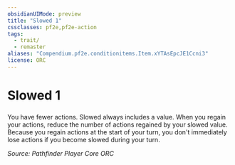 ```yaml
---
obsidianUIMode: preview
title: "Slowed 1"
cssclasses: pf2e,pf2e-action
tags:
  - trait/
  - remaster
aliases: "Compendium.pf2e.conditionitems.Item.xYTAsEpcJE1Ccni3"
license: ORC
---
```

# Slowed 1

### 






You have fewer actions. Slowed always includes a value. When you regain your actions, reduce the number of actions regained by your slowed value. Because you regain actions at the start of your turn, you don't immediately lose actions if you become slowed during your turn.

*Source: Pathfinder Player Core*
*ORC*